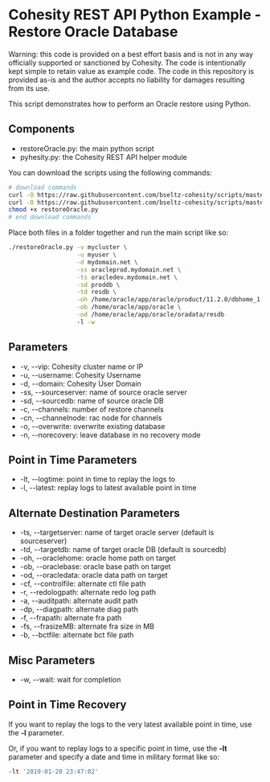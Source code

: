 # Cohesity REST API Python Example - Restore Oracle Database

Warning: this code is provided on a best effort basis and is not in any way officially supported or sanctioned by Cohesity. The code is intentionally kept simple to retain value as example code. The code in this repository is provided as-is and the author accepts no liability for damages resulting from its use.

This script demonstrates how to perform an Oracle restore using Python.

## Components

* restoreOracle.py: the main python script
* pyhesity.py: the Cohesity REST API helper module

You can download the scripts using the following commands:

```bash
# download commands
curl -O https://raw.githubusercontent.com/bseltz-cohesity/scripts/master/oracle/python/restoreOracle/restoreOracle.py
curl -O https://raw.githubusercontent.com/bseltz-cohesity/scripts/master/python/pyhesity.py
chmod +x restoreOracle.py
# end download commands
```

Place both files in a folder together and run the main script like so:

```bash
./restoreOracle.py -v mycluster \
                   -u myuser \
                   -d mydomain.net \
                   -ss oracleprod.mydomain.net \
                   -ts oracledev.mydomain.net \
                   -sd proddb \
                   -td resdb \
                   -oh /home/oracle/app/oracle/product/11.2.0/dbhome_1 \
                   -ob /home/oracle/app/oracle \
                   -od /home/oracle/app/oracle/oradata/resdb
                   -l -w
```

## Parameters

* -v, --vip: Cohesity cluster name or IP
* -u, --username: Cohesity Username
* -d, --domain: Cohesity User Domain
* -ss, --sourceserver: name of source oracle server
* -sd, --sourcedb: name of source oracle DB
* -c, --channels: number of restore channels
* -cn, --channelnode: rac node for channels
* -o, --overwrite: overwrite existing database
* -n, --norecovery: leave database in no recovery mode

## Point in Time Parameters

* -lt, --logtime: point in time to replay the logs to
* -l, --latest: replay logs to latest available point in time

## Alternate Destination Parameters

* -ts, --targetserver: name of target oracle server (default is sourceserver)
* -td, --targetdb: name of target oracle DB (default is sourcedb)
* -oh, --oraclehome: oracle home path on target
* -ob, --oraclebase: oracle base path on target
* -od, --oracledata: oracle data path on target
* -cf, --controlfile: alternate ctl file path
* -r, --redologpath: alternate redo log path
* -a, --auditpath: alternate audit path
* -dp, --diagpath: alternate diag path
* -f, --frapath: alternate fra path
* -fs, --frasizeMB: alternate fra size in MB
* -b, --bctfile:  alternate bct file path

## Misc Parameters

* -w, --wait: wait for completion

## Point in Time Recovery

If you want to replay the logs to the very latest available point in time, use the **-l** parameter.

Or, if you want to replay logs to a specific point in time, use the **-lt** parameter and specify a date and time in military format like so:

```bash
-lt '2019-01-20 23:47:02'
```
